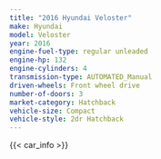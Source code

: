 ```yaml
---
title: "2016 Hyundai Veloster"
make: Hyundai
model: Veloster
year: 2016
engine-fuel-type: regular unleaded
engine-hp: 132
engine-cylinders: 4
transmission-type: AUTOMATED_Manual
driven-wheels: Front wheel drive
number-of-doors: 3
market-category: Hatchback
vehicle-size: Compact
vehicle-style: 2dr Hatchback
---
```


{{< car_info >}}
